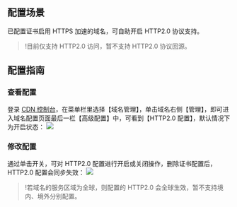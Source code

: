 ## 配置场景
已配置证书启用 HTTPS 加速的域名，可自助开启 HTTP2.0 协议支持。
> !目前仅支持 HTTP2.0 访问，暂不支持 HTTP2.0 协议回源。

## 配置指南
### 查看配置
登录 [CDN 控制台](https://console.cloud.tencent.com/cdn)，在菜单栏里选择【域名管理】，单击域名右侧【管理】，即可进入域名配置页面最后一栏【高级配置】中，可看到【HTTP2.0 配置】，默认情况下为开启状态：
![](https://main.qcloudimg.com/raw/6baf0831d42acad8b8ab1a0c705805bf.png)

###  修改配置
通过单击开关，可对 HTTP2.0 配置进行开启或关闭操作，删除证书配置后，HTTP2.0 配置会同步失效：
![](https://main.qcloudimg.com/raw/f26532a1f9ebbe14633b9726b0ed58de.png)

> !若域名的服务区域为全球，则配置的 HTTP2.0 会全球生效，暂不支持境内、境外分别配置。

